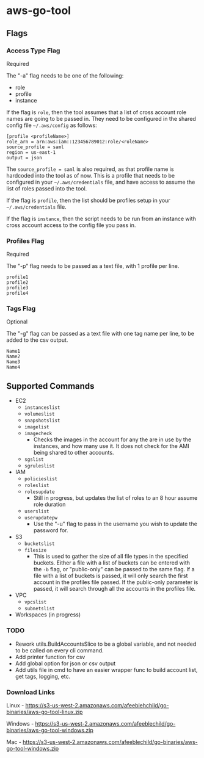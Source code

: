 # aws-go-tool

## Flags

### Access Type Flag

Required

The "-a" flag needs to be one of the following:
- role
- profile
- instance

If the flag is `role`, then the tool assumes that a list of cross account role names are going to be passed in.  They need to be configured in the shared config file `~/.aws/config` as follows:
```
[profile <profileName>]
role_arn = arn:aws:iam::123456789012:role/<roleName>
source_profile = saml
region = us-east-1
output = json
```

The `source_profile = saml` is also required, as that profile name is hardcoded into the tool as of now.  This is a profile that needs to be configured in your `~/.aws/credentials` file, and have access to assume the list of roles passed into the tool.

If the flag is `profile`, then the list should be profiles setup in your `~/.aws/credentials` file.

If the flag is `instance`, then the script needs to be run from an instance with cross account access to the config file you pass in.

### Profiles Flag

Required

The "-p" flag needs to be passed as a text file, with 1 profile per line.

```
profile1
profile2
profile3
profile4
```

### Tags Flag

Optional

The "-g" flag can be passed as a text file with one tag name per line, to be added to the csv output.

```
Name1
Name2
Name3
Name4
```

## Supported Commands
- EC2
    - `instanceslist`
    - `volumeslist`
    - `snapshotslist`
    - `imagelist`
    - `imagecheck`
        - Checks the images in the account for any the are in use by the instances, and how many use it.  It does not check for the AMI being shared to other accounts.
    - `sgslist`
    - `sgruleslist`
- IAM
    - `policieslist`
    - `roleslist`
    - `rolesupdate`
        - Still in progress, but updates the list of roles to an 8 hour assume role duration
    - `userslist`
    - `userupdatepw`
        - Use the "-u" flag to pass in the username you wish to update the password for.
- S3
    - `bucketslist`
    - `filesize`
        - This is used to gather the size of all file types in the specified buckets. Either a file with a list of buckets can be entered with the `-b` flag, or "public-only" can be passed to the same flag. If a file with a list of buckets is passed, it will only search the first account in the profiles file passed. If the public-only parameter is passed, it will search through all the accounts in the profiles file.
- VPC
    - `vpcslist`
    - `subnetslist`
- Workspaces (in progress)

### TODO
- Rework utils.BuildAccountsSlice to be a global variable, and not needed to be called on every cli command.
- Add printer function for csv
- Add global option for json or csv output
- Add utils file in cmd to have an easier wrapper func to build account list, get tags, logging, etc.

### Download Links
Linux - https://s3-us-west-2.amazonaws.com/afeeblehchild/go-binaries/aws-go-tool-linux.zip

Windows - https://s3-us-west-2.amazonaws.com/afeeblechild/go-binaries/aws-go-tool-windows.zip

Mac - https://s3-us-west-2.amazonaws.com/afeeblechild/go-binaries/aws-go-tool-windows.zip
